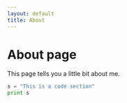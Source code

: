 ```yaml
---
layout: default
title: About
---
```

# About page

This page tells you a little bit about me.
```python
s = "This is a code section"
print s
```